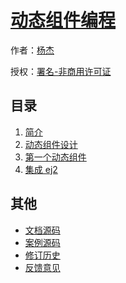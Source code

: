 # [动态组件编程]()

作者：[杨杰](http://www.yangjiecode.com)

授权：<a rel="license" href="http://creativecommons.org/licenses/by-nc/4.0/">署名-非商用许可证</a>

## 目录

1. [简介](#docs/front/dynamic-component-program/summary)
1. [动态组件设计](#docs/front/dynamic-component-program/design-dynamic-component)
1. [第一个动态组件](#docs/front/dynamic-component-program/dynamic-component-start)
1. [集成 ej2](#docs/front/dynamic-component-program/add-ej2)

## 其他

- [文档源码](http://github.com/24wings/website/)
- [案例源码](http://github.com/24wings/dynamic-front-samples)
- [修订历史](https://github.com/24wings/website/commits/gh-pages)
- [反馈意见](https://github.com/24wings/website/issues)
